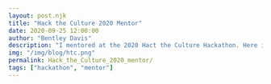 ```yaml
---
layout: post.njk
title: "Hack the Culture 2020 Mentor"
date: 2020-09-25 12:00:00
author: "Bentley Davis"
description: "I mentored at the 2020 Hact the Culture Hackathon. Here is how it went"
img: "/img/blog/htc.png"
permalink: Hack_the_Culture_2020_mentor/
tags: ["hackathon", "mentor"]
---
```

